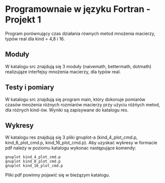 # Programownaie w języku Fortran - Projekt 1
Program porównujący czas działania równych metod mnożenia macierzy, typów real dla kind = 4,8 i 16.

## Moduły
W katalogu src znajdują się 3 moduły (naivemath, bettermath, dotmath) realizująze interfejsy mnożenia macierzy, dla typów real. 

## Testy i pomiary
W katalogu src znajdują się program main, który dokonuje pomiarów czasów mnożenia różnych rozmiarów macierzy przy użyciu różńych metod, dla różnych kind-ów. Wyniki są zapisywane do katalogu res.

## Wykresy
W katalogu res znajdują się 3 pliki gnuplot-a (kind_4_plot_cmd.p, kind_8_plot_cmd.p, kind_16_plot_cmd.p). Aby uzyskać wykresy w formacie pdf należy w poziomu katalogu wykonac następujące komendy:
```
gnuplot kind_4_plot_cmd.p
gnuplot kind_8_plot_cmd.p
gnuplot kind_16_plot_cmd.p
```
Pliki pdf powinny pojawić się w bieżązym katalogu.
